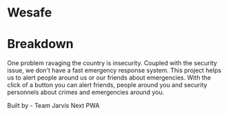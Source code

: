 # Wesafe
# Breakdown
One problem ravaging the country is insecurity. Coupled with the security issue, we don't have a fast emergency response system. This project helps us to alert people around us or our friends about emergencies. With the click of a button you can alert friends, people around you and security personnels about crimes and emergencies around you.

Built by - Team Jarvis
Next PWA
